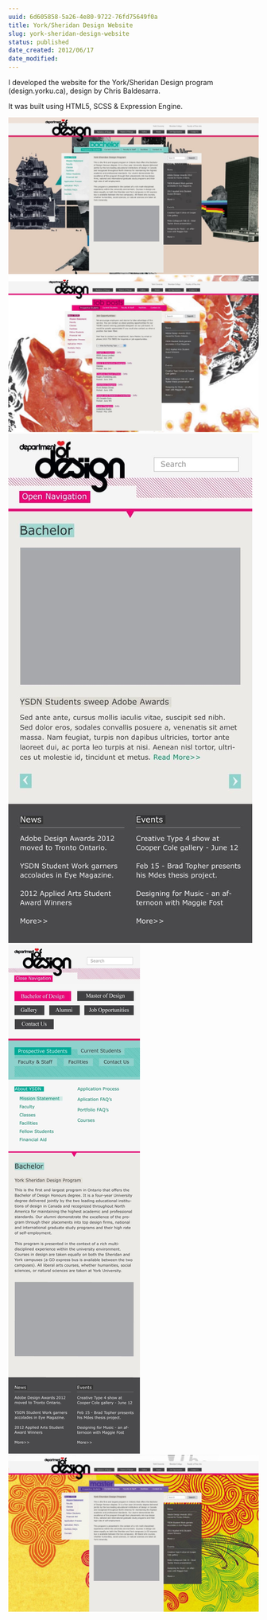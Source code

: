 ```yaml
---
uuid: 6d605858-5a26-4e80-9722-76fd75649f0a
title: York/Sheridan Design Website
slug: york-sheridan-design-website
status: published
date_created: 2012/06/17
date_modified:
---
```


I developed the website for the York/Sheridan Design program (design.yorku.ca), design by Chris Baldesarra.

It was built using HTML5, SCSS & Expression Engine.

![](https://raw.githubusercontent.com/iamnbutler/data/main/asset/img/2012-06-17-ysdn-website/0001.jpg)
![](https://raw.githubusercontent.com/iamnbutler/data/main/asset/img/2012-06-17-ysdn-website/0002.jpg)
![](https://raw.githubusercontent.com/iamnbutler/data/main/asset/img/2012-06-17-ysdn-website/0003.jpg)
![](https://raw.githubusercontent.com/iamnbutler/data/main/asset/img/2012-06-17-ysdn-website/0004.jpg)
![](https://raw.githubusercontent.com/iamnbutler/data/main/asset/img/2012-06-17-ysdn-website/0005.jpg)
